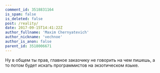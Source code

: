 ```yaml
---
comment_id: 3518831164
is_spam: false
is_deleted: false
post: /reality/
date: 2017-09-15T14:41:22Z
author_fullname: 'Maxim Chernyatevich'
author_nickname: 'vechnoe'
author_is_anon: false
parent_id: 3518006671
---
```


<p>Ну в общем ты прав, главное заказчику не говорить на чем пишешь, а то потом будет искать программистов на экзотическом языке.</p>
